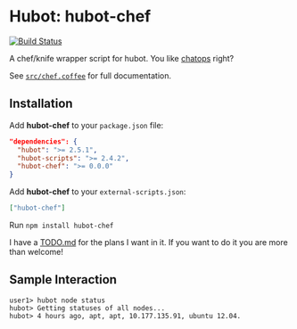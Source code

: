 # Hubot: hubot-chef

[![Build Status](https://travis-ci.org/jjasghar/hubot-chef.png?branch=master)](https://travis-ci.org/jjasghar/hubot-chef)

A chef/knife wrapper script for hubot. You like [chatops](http://www.youtube.com/watch?v=NST3u-GjjFw) right?

See [`src/chef.coffee`](src/chef.coffee) for full documentation.

## Installation

Add **hubot-chef** to your `package.json` file:

```json
"dependencies": {
  "hubot": ">= 2.5.1",
  "hubot-scripts": ">= 2.4.2",
  "hubot-chef": ">= 0.0.0"
}
```

Add **hubot-chef** to your `external-scripts.json`:

```json
["hubot-chef"]
```

Run `npm install hubot-chef`

I have a [TODO.md](TODO.md) for the plans I want in it. If you want to do it you are more than welcome!

## Sample Interaction

```
user1> hubot node status
hubot> Getting statuses of all nodes...
hubot> 4 hours ago, apt, apt, 10.177.135.91, ubuntu 12.04.

```
